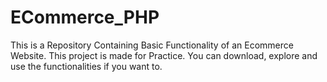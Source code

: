 # ECommerce_PHP
This is a Repository Containing Basic Functionality of an Ecommerce Website. This project is made for Practice. You can download, explore and use the functionalities if you want to.
